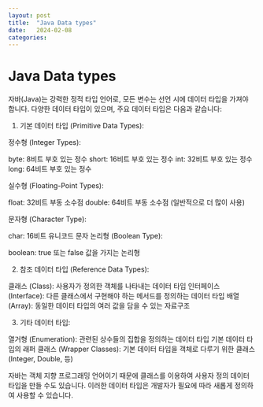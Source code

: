 ```yaml
---
layout: post
title:  "Java Data types"
date:   2024-02-08
categories:
---
```


# Java Data types

자바(Java)는 강력한 정적 타입 언어로, 모든 변수는 선언 시에 데이터 타입을 가져야 합니다. 다양한 데이터 타입이 있으며, 주요 데이터 타입은 다음과 같습니다:

1. 기본 데이터 타입 (Primitive Data Types):

정수형 (Integer Types):

byte: 8비트 부호 있는 정수
short: 16비트 부호 있는 정수
int: 32비트 부호 있는 정수
long: 64비트 부호 있는 정수

실수형 (Floating-Point Types):

float: 32비트 부동 소수점
double: 64비트 부동 소수점 (일반적으로 더 많이 사용)

문자형 (Character Type):

char: 16비트 유니코드 문자
논리형 (Boolean Type):

boolean: true 또는 false 값을 가지는 논리형

2. 참조 데이터 타입 (Reference Data Types):

클래스 (Class): 사용자가 정의한 객체를 나타내는 데이터 타입
인터페이스 (Interface): 다른 클래스에서 구현해야 하는 메서드를 정의하는 데이터 타입
배열 (Array): 동일한 데이터 타입의 여러 값을 담을 수 있는 자료구조

3. 기타 데이터 타입:

열거형 (Enumeration): 관련된 상수들의 집합을 정의하는 데이터 타입
기본 데이터 타입의 래퍼 클래스 (Wrapper Classes): 기본 데이터 타입을 객체로 다루기 위한 클래스 (Integer, Double, 등)

자바는 객체 지향 프로그래밍 언어이기 때문에 클래스를 이용하여 사용자 정의 데이터 타입을 만들 수도 있습니다. 이러한 데이터 타입은 개발자가 필요에 따라 새롭게 정의하여 사용할 수 있습니다.
